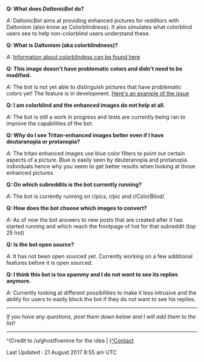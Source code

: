 **Q: What does *DaltonicBot* do?**

*A:* DaltonicBot aims at providing enhanced pictures for redditors with Daltonism (also know as Colorblindness). It also simulates what colorblind users see to help non-colorblind users understand these.


**Q: What is Daltonism (aka colorblindness)?**

*A:* [Information about colorblindess can be found here](https://en.wikipedia.org/wiki/Color_blindness)


**Q: This image doesn't have problematic colors and didn't need to be modified.**

*A:* The bot is not yet able to distinguish pictures that have problematic colors yet! The feature is in development. [Here's an example of the issue](https://www.reddit.com/r/pics/comments/6uvp1e/jaguar_water_tension/dlwtz1x/?context=3)


**Q: I am colorblind and the enhanced images do not help at all.**

*A:* The bot is still a work in progress and tests are currently being ran to improve the capabilities of the bot.


**Q: Why do I see Tritan-enhanced images better even if I have deutaranopia or protanopia?**

*A:* The tritan enhanced images use blue color filters to point out certain aspects of a picture. Blue is easily seen by deuteranopia and protanopia individuals hence why you seem to get better results when looking at those enhanced pictures.


**Q: On which subreddits is the bot currently running?**

*A:* The bot is currently running on r/pics, r/pic and r/ColorBlind/


**Q: How does the bot choose which images to convert?**

*A:* As of now the bot answers to new posts that are created after it has started running and which reach the frontpage of hot for that subreddit (top 25 hot)


**Q: Is the bot open source?**

*A:* It has not been open sourced yet. Currently working on a few additional features before it is open sourced.


**Q: I think this bot is too spammy and I do not want to see its replies anymore.**

*A:* Currently looking at different possibilities to make it less intrusive and the ability for users to easily block the bot if they do not want to see his replies.

----

*If you have any questions, post them down below and I will add them to the list!*

----

^(Credit to /u/ghostfivenine for the idea | )[^Contact](https://www.reddit.com/message/compose/?to=daltonicbot)

Last Updated : 21 August 2017 8:55 am UTC